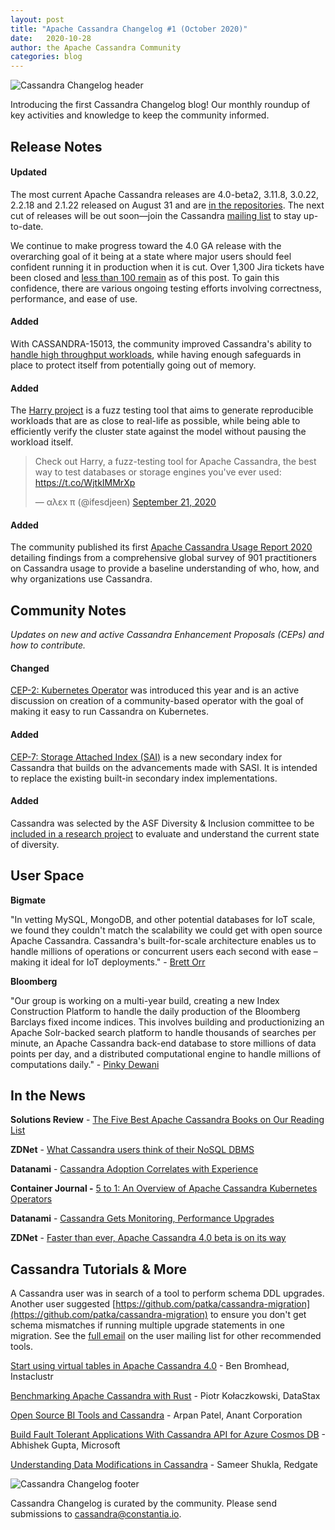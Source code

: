 ```yaml
---
layout: post
title: "Apache Cassandra Changelog #1 (October 2020)"
date:   2020-10-28 
author: the Apache Cassandra Community
categories: blog
---
```


![Cassandra Changelog header](/img/changelog_header.jpg "image_tooltip")

Introducing the first Cassandra Changelog blog! Our monthly roundup of key activities and knowledge to keep the community informed. 

## Release Notes

#### Updated

The most current Apache Cassandra releases are 4.0-beta2, 3.11.8, 3.0.22, 2.2.18 and 2.1.22 released on August 31 and are [in the repositories](https://cassandra.apache.org/download/). The next cut of releases will be out soon―join the Cassandra [mailing list](https://cassandra.apache.org/community/) to stay up-to-date.

We continue to make progress toward the 4.0 GA release with the overarching goal of it being at a state where major users should feel confident running it in production when it is cut. Over 1,300 Jira tickets have been closed and [less than 100 remain](https://issues.apache.org/jira/projects/CASSANDRA/versions/12346094) as of this post. To gain this confidence, there are various ongoing testing efforts involving correctness, performance, and ease of use.

#### Added

With CASSANDRA-15013, the community improved Cassandra&#39;s ability to [handle high throughput workloads](https://cassandra.apache.org/blog/2020/09/03/improving-resiliency.html), while having enough safeguards in place to protect itself from potentially going out of memory.

#### Added

The [Harry project](https://github.com/apache/cassandra-harry/blob/master/README.md) is a fuzz testing tool that aims to generate reproducible workloads that are as close to real-life as possible, while being able to efficiently verify the cluster state against the model without pausing the workload itself.

<blockquote class="twitter-tweet"><p lang="en" dir="ltr">Check out Harry, a fuzz-testing tool for Apache Cassandra, the best way to test databases or storage engines you&#39;ve ever used: <a href="https://t.co/WjtkIMMrXp">https://t.co/WjtkIMMrXp</a></p>&mdash; αλεx π (@ifesdjeen) <a href="https://twitter.com/ifesdjeen/status/1308036563402719234?ref_src=twsrc%5Etfw">September 21, 2020</a></blockquote> <script async src="https://platform.twitter.com/widgets.js" charset="utf-8"></script>

#### Added

The community published its first [Apache Cassandra Usage Report 2020](https://cassandra.apache.org/blog/2020/09/17/cassandra-usage-report-2020.html) detailing findings from a comprehensive global survey of 901 practitioners on Cassandra usage to provide a baseline understanding of who, how, and why organizations use Cassandra.

## Community Notes

_Updates on new and active Cassandra Enhancement Proposals (CEPs) and how to contribute._

#### Changed

[CEP-2: Kubernetes Operator](https://cwiki.apache.org/confluence/display/CASSANDRA/CEP-2+Kubernetes+Operator) was introduced this year and is an active discussion on creation of a community-based operator with the goal of making it easy to run Cassandra on Kubernetes.

#### Added

[CEP-7: Storage Attached Index (SAI)](https://cwiki.apache.org/confluence/display/CASSANDRA/CEP-7%3A+Storage+Attached+Index) is a new secondary index for Cassandra that builds on the advancements made with SASI. It is intended to replace the existing built-in secondary index implementations.

#### Added

Cassandra was selected by the ASF Diversity &amp; Inclusion committee to be [included in a research project](https://lists.apache.org/thread.html/rfa1673c9f8b42cf286f5fb763eb987eced2bdea1a619358869a49bef%40%3Cdev.cassandra.apache.org%3E) to evaluate and understand the current state of diversity.

## User Space

**Bigmate**

&quot;In vetting MySQL, MongoDB, and other potential databases for IoT scale, we found they couldn&#39;t match the scalability we could get with open source Apache Cassandra. Cassandra&#39;s built-for-scale architecture enables us to handle millions of operations or concurrent users each second with ease – making it ideal for IoT deployments.&quot; - [Brett Orr](https://www.iotcentral.io/blog/how-open-source-apache-cassandra-solved-our-iot-scalability-and-r)

**Bloomberg**

&quot;Our group is working on a multi-year build, creating a new Index Construction Platform to handle the daily production of the Bloomberg Barclays fixed income indices. This involves building and productionizing an Apache Solr-backed search platform to handle thousands of searches per minute, an Apache Cassandra back-end database to store millions of data points per day, and a distributed computational engine to handle millions of computations daily.&quot; - [Pinky Dewani](https://www.techatbloomberg.com/blog/meet-the-team-indices-engineering/)

## In the News

**Solutions Review** - [The Five Best Apache Cassandra Books on Our Reading List](https://solutionsreview.com/data-management/the-five-best-apache-cassandra-books-on-our-reading-list/)

**ZDNet** - [What Cassandra users think of their NoSQL DBMS](https://www.zdnet.com/article/what-cassandra-users-think-of-their-nosql-dbms/)

**Datanami** - [Cassandra Adoption Correlates with Experience](https://www.datanami.com/2020/09/22/cassandra-adoption-correlates-with-experience/)

**Container Journal -** [5 to 1: An Overview of Apache Cassandra Kubernetes Operators](https://containerjournal.com/topics/container-management/5-to-1-an-overview-of-apache-cassandra-kubernetes-operators/)

**Datanami** - [Cassandra Gets Monitoring, Performance Upgrades](https://www.datanami.com/2020/07/21/cassandra-gets-monitoring-performance-upgrades/)

**ZDNet** - [Faster than ever, Apache Cassandra 4.0 beta is on its way](https://www.zdnet.com/article/faster-than-ever-apache-cassandra-4-0-beta-is-on-its-way/)

## Cassandra Tutorials & More

A Cassandra user was in search of a tool to perform schema DDL upgrades. Another user suggested [https://github.com/patka/cassandra-migration](https://github.com/patka/cassandra-migration) to ensure you don&#39;t get schema mismatches if running multiple upgrade statements in one migration. See the [full email](https://lists.apache.org/thread.html/rdfee145c4c5d920f644c6bcd081c6fb446d52b055c133485217b8143%40%3Cuser.cassandra.apache.org%3E) on the user mailing list for other recommended tools.

[Start using virtual tables in Apache Cassandra 4.0](https://opensource.com/article/20/10/virtual-tables-apache-cassandra) - Ben Bromhead, Instaclustr

[Benchmarking Apache Cassandra with Rust](https://pkolaczk.github.io/benchmarking-cassandra/) - Piotr Kołaczkowski, DataStax

[Open Source BI Tools and Cassandra](https://blog.anant.us/open-source-bi-tools-and-cassandra/) - Arpan Patel, Anant Corporation

[Build Fault Tolerant Applications With Cassandra API for Azure Cosmos DB](https://dzone.com/articles/build-fault-tolerant-applications-with-cassandra-a) - Abhishek Gupta, Microsoft

[Understanding Data Modifications in Cassandra](https://www.red-gate.com/simple-talk/blogs/understanding-data-modifications-in-cassandra/) - Sameer Shukla, Redgate

![Cassandra Changelog footer](/img/changelog_footer.jpg "image_tooltip")

Cassandra Changelog is curated by the community. Please send submissions to [cassandra@constantia.io](mailto:cassandra@constantia.io).
